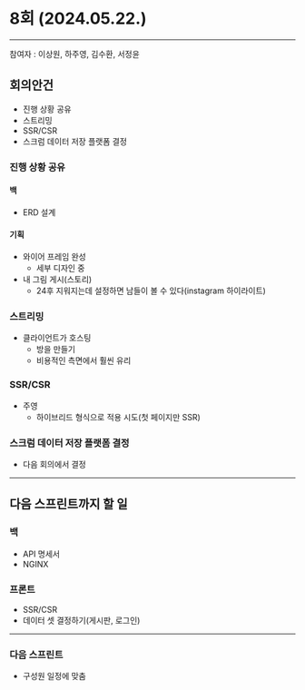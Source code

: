 # 8회 (2024.05.22.)

---

참여자 : 이상원, 하주영, 김수환, 서정윤

## 회의안건

- 진행 상황 공유
- 스트리밍
- SSR/CSR
- 스크럼 데이터 저장 플랫폼 결정
### 진행 상황 공유
#### 백
- ERD 설계
#### 기획
- 와이어 프레임 완성
	- 세부 디자인 중
- 내 그림  게시(스토리) 
	- 24후 지워지는데 설정하면 남들이 볼 수 있다(instagram 하이라이트)
### 스트리밍
- 클라이언트가 호스팅
	- 방을 만들기
	- 비용적인 측면에서 훨씬 유리
### SSR/CSR
- 주영
	- 하이브리드 형식으로 적용 시도(첫 페이지만 SSR)
### 스크럼 데이터 저장 플랫폼 결정
- 다음 회의에서 결정

---
## 다음 스프린트까지 할 일
### 백
- API 명세서
- NGINX

### 프론트
- SSR/CSR
- 데이터 셋 결정하기(게시판, 로그인)

---
### 다음 스프린트
- 구성원 일정에 맞춤